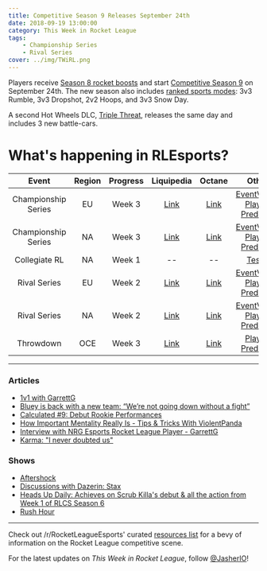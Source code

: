 ```yaml
---
title: Competitive Season 9 Releases September 24th
date: 2018-09-19 13:00:00
category: This Week in Rocket League
tags:
    - Championship Series
    - Rival Series
cover: ../img/TWiRL.png
---
```


Players receive [Season 8 rocket boosts](https://www.rocketleague.com/news/season-8-rewards-season-9-details/) and start [Competitive Season 9](https://www.rocketleague.com/news/season-9-update-september-24/) on September 24th. The new season also includes [ranked sports modes](https://www.rocketleague.com/news/season-8-rewards-season-9-details/): 3v3 Rumble, 3v3 Dropshot, 2v2 Hoops, and 3v3 Snow Day.

A second Hot Wheels DLC, [Triple Threat](https://www.rocketleague.com/news/new-hot-wheels-triple-threat-dlc-pack-september-24/), releases the same day and includes 3 new battle-cars.

# What's happening in RLEsports?

|        Event        | Region | Progress |                                                           Liquipedia                                                            |                            Octane                             |                                                                  Other                                                                   |
| :-----------------: | :----: | :------: | :-----------------------------------------------------------------------------------------------------------------------------: | :-----------------------------------------------------------: | :--------------------------------------------------------------------------------------------------------------------------------------: |
| Championship Series |   EU   |  Week 3  |                  [Link](https://liquipedia.net/rocketleague/Rocket_League_Championship_Series/Season_6/Europe)                  |    [Link](https://octane.gg/event/rlcs-season-six-europe)     |       [EventVODs](https://eventvods.com/rocket-league/rlcs-europe-season-6?s=0), [Playoff Predictor](https://us.nallen.me/rlcs/eu)       |
| Championship Series |   NA   |  Week 3  |              [Link](https://liquipedia.net/rocketleague/Rocket_League_Championship_Series/Season_6/North_America)               | [Link](https://octane.gg/event/rlcs-season-six-north-america) |   [EventVODs](https://eventvods.com/rocket-league/rlcs-north-america-season-6?s=0), [Playoff Predictor](https://us.nallen.me/rlcs/na)    |
|    Collegiate RL    |   NA   |  Week 1  |                                                               --                                                                |                              --                               |                                            [Tespa](https://compete.tespa.org/tournament/117)                                             |
|    Rival Series     |   EU   |  Week 2  |    [Link](https://liquipedia.net/rocketleague/Rocket_League_Championship_Series/Season_6/Europe/Rocket_League_Rival_Series)     |    [Link](https://octane.gg/event/rlrs-season-six-europe)     |    [EventVODs](https://eventvods.com/rocket-league/rlrs-europe-season-6?s=0), [Playoff Predictor](https://us.nallen.me/rlcs/eu/rlrs)     |
|    Rival Series     |   NA   |  Week 2  | [Link](https://liquipedia.net/rocketleague/Rocket_League_Championship_Series/Season_6/North_America/Rocket_League_Rival_Series) | [Link](https://octane.gg/event/rlrs-season-six-north-america) | [EventVODs](https://eventvods.com/rocket-league/rlrs-north-america-season-6?s=0), [Playoff Predictor](https://us.nallen.me/rlcs/na/rlrs) |
|      Throwdown      |  OCE   |  Week 3  |           [Link](https://liquipedia.net/rocketleague/Rocket_League_Championship_Series/Season_6/Oceania/League_Play)            |     [Link](https://octane.gg/event/throwdown-season-six)      |                                            [Playoff Predictor](https://us.nallen.me/rlcs/oce)                                            |

---

### Articles

-   [1v1 with GarrettG](https://www.rocketleagueesports.com/news/1v1-with-garrettg/)
-   [Bluey is back with a new team: “We’re not going down without a fight”](https://rocketeers.gg/interview-bluey-savage-psg-deevo-alpha-rlrs/)
-   [Calculated #9: Debut Rookie Performances](https://www.rocketleagueesports.com/news/calculated--9--debut-rookie-performances/)
-   [How Important Mentality Really Is - Tips & Tricks With ViolentPanda](http://team-dignitas.net/articles/news/rocket-league/12953/how-important-mentality-really-is-tips-tricks-with-violentpanda)
-   [Interview with NRG Esports Rocket League Player - GarrettG](http://team-dignitas.net/articles/blogs/rocket-league/12947/interview-with-nrg-esports-rocket-league-player-garrettg)
-   [Karma: "I never doubted us"](https://rocketeers.gg/interview-karma-splyce-rocket-league/)

### Shows

-   [Aftershock](https://www.youtube.com/watch?v=3S9zYlaMsQU)
-   [Discussions with Dazerin: Stax](https://www.youtube.com/watch?v=vTS_yjDTef0)
-   [Heads Up Daily: Achieves on Scrub Killa's debut & all the action from Week 1 of RLCS Season 6](https://www.youtube.com/watch?v=aI31sewfL2g)
-   [Rush Hour](https://www.twitch.tv/videos/311967417)

---

Check out /r/RocketLeagueEsports' curated [resources list](https://www.reddit.com/r/RocketLeagueEsports/wiki/links) for a bevy of information on the Rocket League competitive scene.

For the latest updates on _This Week in Rocket League_, follow [@JasherIO](https://twitter.com/JasherIO)!
